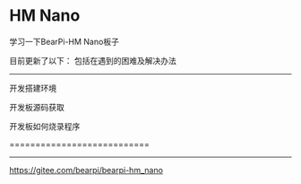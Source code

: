 # HM Nano

学习一下BearPi-HM Nano板子

目前更新了以下：
包括在遇到的困难及解决办法

---------------------------

开发搭建环境

开发板源码获取

开发板如何烧录程序

===========================

 ************************
https://gitee.com/bearpi/bearpi-hm_nano
